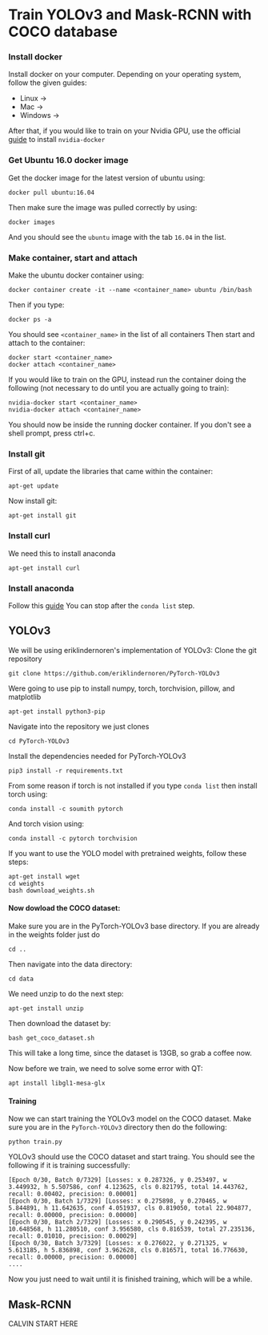# Train YOLOv3 and Mask-RCNN with COCO database

### Install docker
Install docker on your computer. Depending on your operating system, follow the given guides:
* Linux ->
* Mac ->
* Windows ->

After that, if you would like to train on your Nvidia GPU, use the official [guide](https://github.com/NVIDIA/nvidia-docker#quick-start)
to install `nvidia-docker`

### Get Ubuntu 16.0 docker image
Get the docker image for the latest version of ubuntu using:

`docker pull ubuntu:16.04`

Then make sure the image was pulled correctly by using:

`docker images`

And you should see the `ubuntu` image with the tab `16.04` in the list.


### Make container, start and attach
Make the ubuntu docker container using:

`docker container create -it --name <container_name> ubuntu /bin/bash`

Then if you type:

`docker ps -a`

You should see `<container_name>` in the list of all containers
Then start and attach to the container:
```
docker start <container_name>
docker attach <container_name>
```
If you would like to train on the GPU, instead run the container doing the following (not necessary to do until you are actually going to train):
```
nvidia-docker start <container_name>
nvidia-docker attach <container_name>
```

You should now be inside the running docker container.
If you don't see a shell prompt, press ctrl+c.

### Install git
First of all, update the libraries that came within the container:

`apt-get update`

Now install git:

`apt-get install git`

### Install curl
We need this to install anaconda

`apt-get install curl`

### Install anaconda
Follow this [guide](https://www.digitalocean.com/community/tutorials/how-to-install-the-anaconda-python-distribution-on-ubuntu-16-04)
You can stop after the `conda list` step.


## YOLOv3
We will be using eriklindernoren's implementation of YOLOv3:
Clone the git repository

`git clone https://github.com/eriklindernoren/PyTorch-YOLOv3`

Were going to use pip to install numpy, torch, torchvision, pillow, and matplotlib

`apt-get install python3-pip`

Navigate into the repository we just clones

`cd PyTorch-YOLOv3`

Install the dependencies needed for PyTorch-YOLOv3

`pip3 install -r requirements.txt`

From some reason if torch is not installed if you type `conda list` then install torch using:

`conda install -c soumith pytorch`

And torch vision using:

`conda install -c pytorch torchvision`

If you want to use the YOLO model with pretrained weights, follow these steps:
```
apt-get install wget
cd weights
bash download_weights.sh
```

#### Now dowload the COCO dataset:
Make sure you are in the PyTorch-YOLOv3 base directory. If you are already in the weights folder just do

`cd ..`

Then navigate into the data directory:

`cd data`

We need unzip to do the next step:

`apt-get install unzip`

Then download the dataset by:

`bash get_coco_dataset.sh`

This will take a long time, since the dataset is 13GB, so grab a coffee now.

Now before we train, we need to solve some error with QT:

`apt install libgl1-mesa-glx`


#### Training
Now we can start training the YOLOv3 model on the COCO dataset.
Make sure you are in the `PyTorch-YOLOv3` directory then do the following:

`python train.py`

YOLOv3 should use the COCO dataset and start traing. You should see the following if it is training successfully:

```
[Epoch 0/30, Batch 0/7329] [Losses: x 0.287326, y 0.253497, w 3.449932, h 5.507586, conf 4.123625, cls 0.821795, total 14.443762, recall: 0.00402, precision: 0.00001]
[Epoch 0/30, Batch 1/7329] [Losses: x 0.275898, y 0.270465, w 5.844891, h 11.642635, conf 4.051937, cls 0.819050, total 22.904877, recall: 0.00000, precision: 0.00000]
[Epoch 0/30, Batch 2/7329] [Losses: x 0.290545, y 0.242395, w 10.648568, h 11.280510, conf 3.956580, cls 0.816539, total 27.235136, recall: 0.01010, precision: 0.00029]
[Epoch 0/30, Batch 3/7329] [Losses: x 0.276022, y 0.271325, w 5.613185, h 5.836898, conf 3.962628, cls 0.816571, total 16.776630, recall: 0.00000, precision: 0.00000]
....
```

Now you just need to wait until it is finished training, which will be a while.

## Mask-RCNN


CALVIN START HERE
